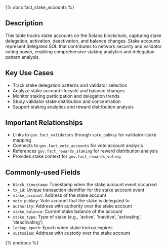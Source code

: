 {% docs fact_stake_accounts %}

## Description
This table tracks stake accounts on the Solana blockchain, capturing stake delegation, activation, deactivation, and balance changes. Stake accounts represent delegated SOL that contributes to network security and validator voting power, enabling comprehensive staking analytics and delegation pattern analysis.

## Key Use Cases
- Track stake delegation patterns and validator selection
- Analyze stake account lifecycle and balance changes
- Monitor staking participation and delegation trends
- Study validator stake distribution and concentration
- Support staking analytics and reward distribution analysis

## Important Relationships
- Links to `gov.fact_validators` through `vote_pubkey` for validator-stake mapping
- Connects to `gov.fact_vote_accounts` for vote account analysis
- References `gov.fact_rewards_staking` for reward distribution analysis
- Provides stake context for `gov.fact_rewards_voting`

## Commonly-used Fields
- `block_timestamp`: Timestamp when the stake account event occurred
- `tx_id`: Unique transaction identifier for the stake account event
- `stake_account`: Address of the stake account
- `vote_pubkey`: Vote account that the stake is delegated to
- `authority`: Address with authority over the stake account
- `stake_balance`: Current stake balance of the account
- `stake_type`: Type of stake (e.g., 'active', 'inactive', 'activating', 'deactivating')
- `lockup_epoch`: Epoch when stake lockup expires
- `custodian`: Address with custody over the stake account

{% enddocs %} 